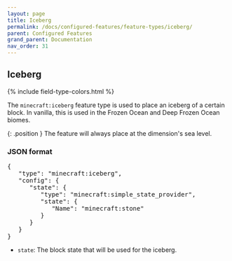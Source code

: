 ```yaml
---
layout: page
title: Iceberg
permalink: /docs/configured-features/feature-types/iceberg/
parent: Configured Features
grand_parent: Documentation
nav_order: 31
---
```


## Iceberg

<head>
    {% include field-type-colors.html %}
</head>

The `minecraft:iceberg` feature type is used to place an iceberg of a certain block. In vanilla, this is used in the Frozen Ocean and Deep Frozen Ocean biomes.

{: .position }
The feature will always place at the dimension's sea level.


### JSON format

<pre>
{
   "type": "minecraft:iceberg",
   "config": {
      "state": {
         "type": "minecraft:simple_state_provider",
         "state": {
            "Name": "minecraft:stone"
         }
      }
   }
}
</pre>

* `state`: The block state that will be used for the iceberg.